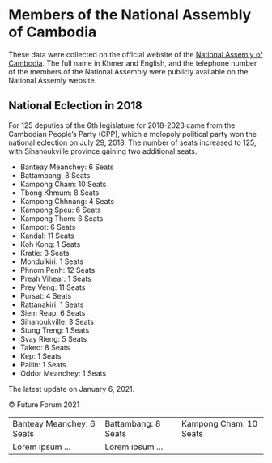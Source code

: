 # Members of the National Assembly of Cambodia

These data were collected on the official website of the [National Assemly of Cambodia](http://national-assembly.org.kh/group-article/115). The full name in Khmer and English, and the telephone number of the members of the National Assembly were publicly available on the National Assemly website.

## National Eclection in 2018

For 125 deputies of the 6th legislature for 2018-2023 came from the Cambodian People’s Party (CPP), which a molopoly political party won the national eclection on July 29, 2018. The number of seats increased to 125, with Sihanoukville province gaining two additional seats.

- Banteay Meanchey: 6 Seats
- Battambang: 8 Seats
- Kampong Cham: 10 Seats 
- Tbong Khmum: 8 Seats
- Kampong Chhnang: 4 Seats
- Kampong Speu: 6 Seats
- Kampong Thom: 6 Seats
- Kampot: 6 Seats
- Kandal: 11 Seats
- Koh Kong: 1 Seats
- Kratie: 3 Seats
- Mondulkiri: 1 Seats
- Phnom Penh: 12 Seats
- Preah Vihear: 1 Seats
- Prey Veng: 11 Seats
- Pursat: 4 Seats
- Rattanakiri: 1 Seats
- Siem Reap: 6 Seats
- Sihanoukville: 3 Seats
- Stung Treng: 1 Seats
- Svay Rieng: 5 Seats
- Takeo: 8 Seats
- Kep: 1 Seats
- Pailin: 1 Seats
- Oddor Meanchey: 1 Seats

The latest update on January 6, 2021.

© Future Forum 2021

<table border="0">
 <tr>
    <td>Banteay Meanchey: 6 Seats</td>
    <td>Battambang: 8 Seats</td>
    <td>Kampong Cham: 10 Seats</td>
 </tr>
 <tr>
    <td>Lorem ipsum ...</td>
    <td>Lorem ipsum ...</td>
 </tr>
</table>
